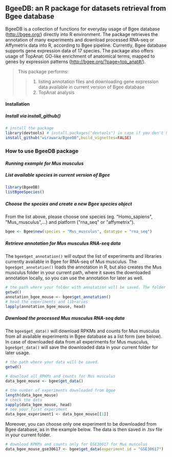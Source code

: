 **BgeeDB: an R package for datasets retrieval from Bgee database**
------------------------------------------------------------------

BgeeDB is a collection of functions for everyday usage of Bgee database (<http://bgee.org/>) directly into R environment. 
The package retrieves the annotation of many experiments and download processed RNA-seq or Affymetrix data into R, according to Bgee pipeline. Currently, Bgee database supports gene expression data of 17 species.
The package also offers usage of TopAnat: GO-like enrichment of anatomical terms, mapped to genes by expression patterns (<http://bgee.org/?page=top_anat#/>).

> This package performs: 
>
> > 1. listing annotation files and downloading gene expression data available in current version of Bgee database
> > 2. TopAnat analysis

#### **Installation**

##### Install via install\_github()

``` r
# install the package
library(devtools) # install.packages("devtools") in case if you don't have devtools installed
install_github("wirawara/BgeeDB",build_vignettes=FALSE)
```

### **How to use BgeeDB package**

#### *Running example for Mus musculus*

##### List available species in current version of Bgee

``` r
library(BgeeDB)
listBgeeSpecies()
```

##### Choose the species and create a new Bgee species object

From the list above, please choose one species (eg. "Homo\_sapiens", "Mus\_musculus",...) and platform ("rna\_seq" or "affymetrix").

``` r
bgee <- Bgee$new(species = "Mus_musculus", datatype = "rna_seq")
```

##### Retrieve annotation for Mus musculus RNA-seq data

The ```bgee$get_annotation()``` will output the list of experiments and libraries currently available in Bgee for RNA-seq of Mus musculus. The ```bgee$get_annotation()``` loads the annotation in R, but also creates the Mus musculus folder in your current path, where it saves the downloaded annotation locally, so you can use the annotation for later as well.

``` r
# the path where your folder with annotation will be saved. The folder is named after your chosen species.
getwd()
annotation_bgee_mouse <- bgee$get_annotation()
# head the experiments and libraries
lapply(annotation_bgee_mouse, head)
```

##### Download the processed Mus musculus RNA-seq data

The ```bgee$get_data()``` will download RPKMs and counts for Mus musculus from all available experiments in Bgee database as a list form (see below). In case of downloaded data from all experiments for Mus musculus, ```bgee$get_data()``` will save the downloaded data in your current folder for later usage. 

``` r
# the path where your data will be saved. 
getwd()

# download all RPKMs and counts for Mus musculus
data_bgee_mouse <- bgee$get_data()

# the number of experiments downloaded from Bgee
length(data_bgee_mouse)
# check the data
sapply(data_bgee_mouse, head)
# see your first experiment
data_bgee_experiment1 <- data_bgee_mouse[[1]]
```

Moreover, you can choose only one experiment to be downloaded from Bgee database, as in the example below. The data is then saved in .tsv file in your current folder.

``` r
# download RPKMs and counts only for GSE30617 for Mus musculus
data_bgee_mouse_gse30617 <- bgee$get_data(experiment.id = "GSE30617")
```
